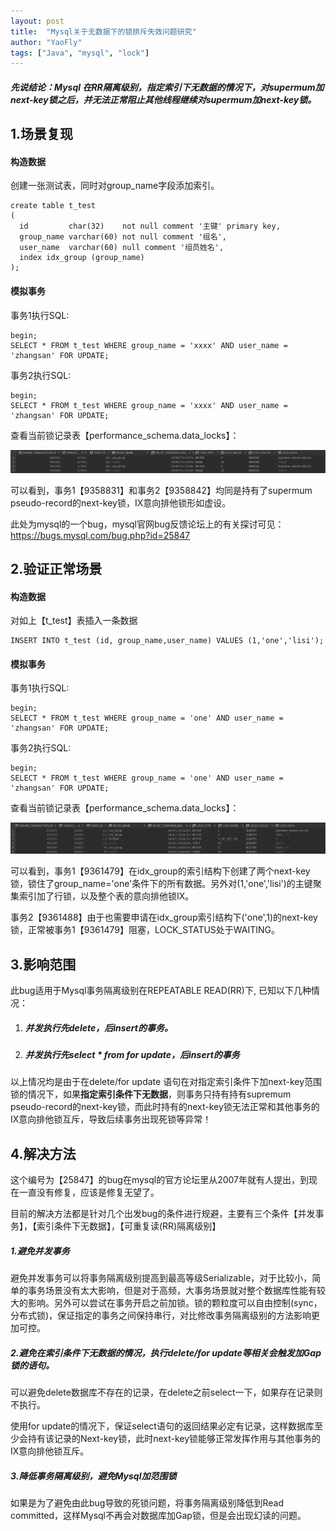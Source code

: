 ```yaml
---
layout: post
title:  "Mysql关于无数据下的锁排斥失效问题研究"
author: "YaoFly"
tags: ["Java", "mysql", "lock"]
---   
```

##### 先说结论：Mysql 在RR隔离级别，指定索引下无数据的情况下，对supermum加next-key锁之后，并无法正常阻止其他线程继续对supermum加next-key锁。

## 1.场景复现

#### 构造数据

创建一张测试表，同时对group_name字段添加索引。

```mysql
create table t_test
(
  id         char(32)    not null comment '主键' primary key,
  group_name varchar(60) not null comment '组名',
  user_name  varchar(60) null comment '组员姓名',
  index idx_group (group_name)
);
```

#### 模拟事务

事务1执行SQL:

```MYSQL
begin;
SELECT * FROM t_test WHERE group_name = 'xxxx' AND user_name = 'zhangsan' FOR UPDATE;
```

事务2执行SQL:

```mysql
begin;
SELECT * FROM t_test WHERE group_name = 'xxxx' AND user_name = 'zhangsan' FOR UPDATE;
```

查看当前锁记录表【performance_schema.data_locks】：

<img src="/images/mysql_bug.png" alt="mysql bug" style="zoom: 150%;" />

可以看到，事务1【9358831】和事务2【9358842】均同是持有了supermum pseudo-record的next-key锁，IX意向排他锁形如虚设。

此处为mysql的一个bug，mysql官网bug反馈论坛上的有关探讨可见：https://bugs.mysql.com/bug.php?id=25847

## 2.验证正常场景

#### 构造数据

对如上【t_test】表插入一条数据

```mysql
INSERT INTO t_test (id, group_name,user_name) VALUES (1,'one','lisi');
```

#### 模拟事务

事务1执行SQL:

```MYSQL
begin;
SELECT * FROM t_test WHERE group_name = 'one' AND user_name = 'zhangsan' FOR UPDATE;
```

事务2执行SQL:

```mysql
begin;
SELECT * FROM t_test WHERE group_name = 'one' AND user_name = 'zhangsan' FOR UPDATE;
```

查看当前锁记录表【performance_schema.data_locks】：

<img src="/images/mysql_bug2.png" alt="mysql bug" style="zoom: 150%;" />

可以看到，事务1【9361479】在idx_group的索引结构下创建了两个next-key锁，锁住了group_name='one'条件下的所有数据。另外对(1,'one','lisi')的主键聚集索引加了行锁，以及整个表的意向排他锁IX。

事务2【9361488】由于也需要申请在idx_group索引结构下('one',1)的next-key锁，正常被事务1【9361479】阻塞，LOCK_STATUS处于WAITING。

## 3.影响范围

此bug适用于Mysql事务隔离级别在REPEATABLE READ(RR)下, 已知以下几种情况：

1. ##### 并发执行先delete，后insert的事务。

2. ##### 并发执行先select * from for update，后insert的事务

以上情况均是由于在delete/for update 语句在对指定索引条件下加next-key范围锁的情况下，如果**指定索引条件下无数据**，则事务只持有持有supremum pseudo-record的next-key锁，而此时持有的next-key锁无法正常和其他事务的IX意向排他锁互斥，导致后续事务出现死锁等异常！

## 4.解决方法

这个编号为【25847】的bug在mysql的官方论坛里从2007年就有人提出，到现在一直没有修复，应该是修复无望了。

目前的解决方法都是针对几个出发bug的条件进行规避，主要有三个条件【并发事务】，【索引条件下无数据】，【可重复读(RR)隔离级别】

##### 1.避免并发事务

避免并发事务可以将事务隔离级别提高到最高等级Serializable，对于比较小，简单的事务场景没有太大影响，但是对于高频，大事务场景就对整个数据库性能有较大的影响。另外可以尝试在事务开启之前加锁。锁的颗粒度可以自由控制(sync，分布式锁)，保证指定的事务之间保持串行，对比修改事务隔离级别的方法影响更加可控。

##### 2.避免在索引条件下无数据的情况，执行delete/for update等相关会触发加Gap锁的语句。

可以避免delete数据库不存在的记录，在delete之前select一下，如果存在记录则不执行。

使用for update的情况下，保证select语句的返回结果必定有记录，这样数据库至少会持有该记录的Next-key锁，此时next-key锁能够正常发挥作用与其他事务的IX意向排他锁互斥。

##### 3.降低事务隔离级别，避免Mysql加范围锁

如果是为了避免由此bug导致的死锁问题，将事务隔离级别降低到Read committed，这样Mysql不再会对数据库加Gap锁，但是会出现幻读的问题。
